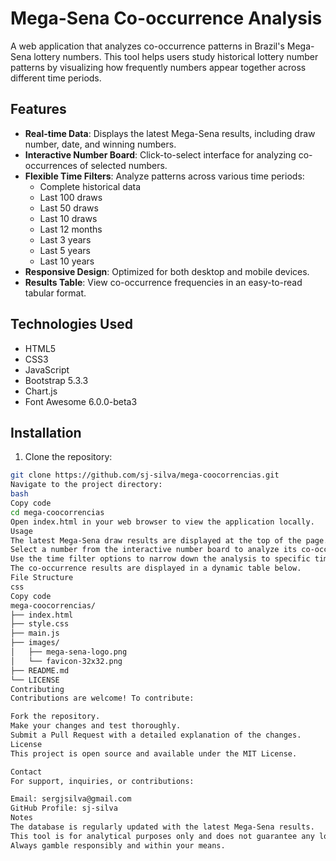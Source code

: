 # Mega-Sena Co-occurrence Analysis

A web application that analyzes co-occurrence patterns in Brazil's Mega-Sena lottery numbers. This tool helps users study historical lottery number patterns by visualizing how frequently numbers appear together across different time periods.

## Features

- **Real-time Data**: Displays the latest Mega-Sena results, including draw number, date, and winning numbers.
- **Interactive Number Board**: Click-to-select interface for analyzing co-occurrences of selected numbers.
- **Flexible Time Filters**: Analyze patterns across various time periods:
  - Complete historical data
  - Last 100 draws
  - Last 50 draws
  - Last 10 draws
  - Last 12 months
  - Last 3 years
  - Last 5 years
  - Last 10 years
- **Responsive Design**: Optimized for both desktop and mobile devices.
- **Results Table**: View co-occurrence frequencies in an easy-to-read tabular format.

## Technologies Used

- HTML5
- CSS3
- JavaScript
- Bootstrap 5.3.3
- Chart.js
- Font Awesome 6.0.0-beta3

## Installation

1. Clone the repository:

```bash
git clone https://github.com/sj-silva/mega-coocorrencias.git
Navigate to the project directory:
bash
Copy code
cd mega-coocorrencias
Open index.html in your web browser to view the application locally.
Usage
The latest Mega-Sena draw results are displayed at the top of the page.
Select a number from the interactive number board to analyze its co-occurrences.
Use the time filter options to narrow down the analysis to specific timeframes.
The co-occurrence results are displayed in a dynamic table below.
File Structure
css
Copy code
mega-coocorrencias/
├── index.html
├── style.css
├── main.js
├── images/
│   ├── mega-sena-logo.png
│   └── favicon-32x32.png
├── README.md
└── LICENSE
Contributing
Contributions are welcome! To contribute:

Fork the repository.
Make your changes and test thoroughly.
Submit a Pull Request with a detailed explanation of the changes.
License
This project is open source and available under the MIT License.

Contact
For support, inquiries, or contributions:

Email: sergjsilva@gmail.com
GitHub Profile: sj-silva
Notes
The database is regularly updated with the latest Mega-Sena results.
This tool is for analytical purposes only and does not guarantee any lottery outcomes.
Always gamble responsibly and within your means.
```
